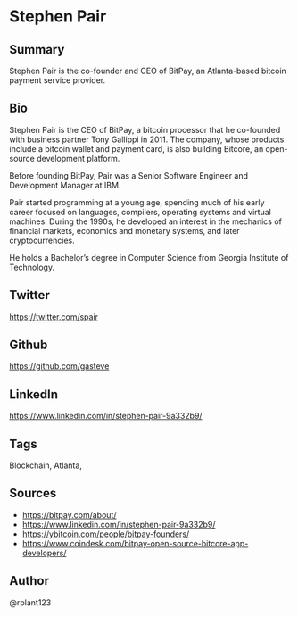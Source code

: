 # Stephen Pair

## Summary
Stephen Pair is the co-founder and CEO of BitPay, an Atlanta-based bitcoin payment service provider.

## Bio
Stephen Pair is the CEO of BitPay, a bitcoin processor that he co-founded with business partner Tony Gallippi in 2011. The company, whose products include a bitcoin wallet and payment card, is also building Bitcore, an open-source development platform.

Before founding BitPay, Pair was a Senior Software Engineer and Development Manager at IBM.

Pair started programming at a young age, spending much of his early career focused on languages, compilers, operating systems and virtual machines. During the 1990s, he developed an interest in the mechanics of financial markets, economics and monetary systems, and later cryptocurrencies.

He holds a Bachelor’s degree in Computer Science from Georgia Institute of Technology.

## Twitter
https://twitter.com/spair

## Github
https://github.com/gasteve

## LinkedIn
https://www.linkedin.com/in/stephen-pair-9a332b9/

## Tags
Blockchain, Atlanta, 

## Sources
* https://bitpay.com/about/
* https://www.linkedin.com/in/stephen-pair-9a332b9/
* https://ybitcoin.com/people/bitpay-founders/
* https://www.coindesk.com/bitpay-open-source-bitcore-app-developers/

## Author
@rplant123
